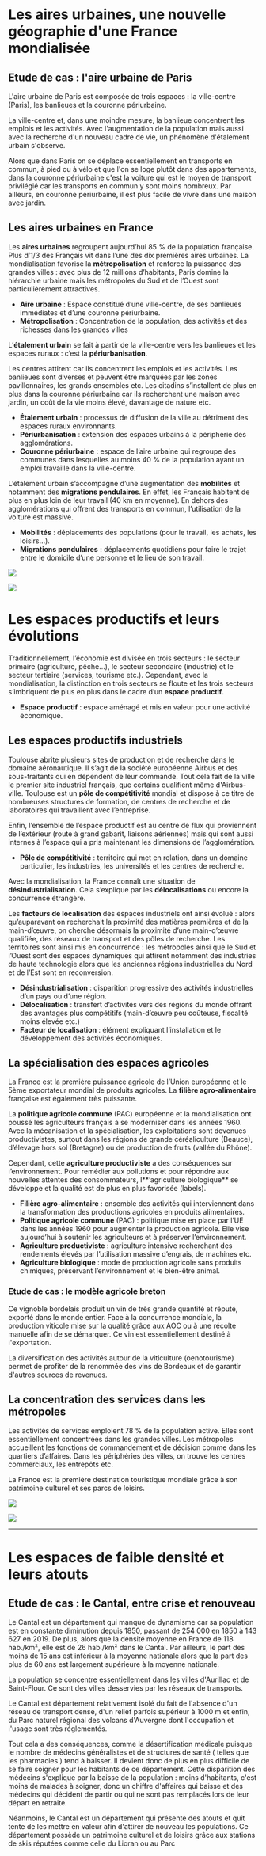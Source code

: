 # Les aires urbaines, une nouvelle géographie d'une France mondialisée

## Etude de cas : l'aire urbaine de Paris

L'aire urbaine de Paris est composée de trois espaces : la ville-centre (Paris), les banlieues et la couronne périurbaine.

La ville-centre et, dans une moindre mesure, la banlieue concentrent les emplois et les activités. Avec l'augmentation de la population mais aussi avec la recherche d'un nouveau cadre de vie, un phénomène d'étalement urbain s'observe.

Alors que dans Paris on se déplace essentiellement en transports en commun, à pied ou à vélo et que l'on se loge plutôt  dans des appartements, dans la couronne périurbaine c'est la voiture qui est le moyen de transport privilégié car les transports en commun y sont moins nombreux. Par ailleurs, en couronne périurbaine, il est plus facile de vivre dans une maison avec jardin.

## Les aires urbaines en France

Les **aires urbaines** regroupent aujourd’hui 85 % de la population française. Plus d’1/3 des Français vit dans l’une des dix premières aires urbaines. La mondialisation favorise la **métropolisation** et renforce la puissance des grandes villes : avec plus de 12 millions d’habitants, Paris domine la hiérarchie urbaine mais les métropoles du Sud et de l’Ouest sont particulièrement attractives.

- **Aire urbaine** : Espace constitué d’une ville-centre, de ses banlieues immédiates et d’une couronne périurbaine.
- **Métropolisation** : Concentration de la population, des activités et des richesses dans les grandes villes 

L’**étalement urbain** se fait à partir de la ville-centre vers les banlieues et les espaces ruraux : c’est la **périurbanisation**. 

Les centres attirent car ils concentrent les emplois et les activités. Les banlieues sont diverses et peuvent être marquées par les zones pavillonnaires, les grands ensembles etc. Les citadins s’installent de plus en plus dans la couronne périurbaine car ils recherchent une maison avec jardin, un coût de la vie moins élevé, davantage de nature etc.

- **Étalement urbain** : processus de diffusion de la ville au détriment des espaces ruraux environnants. 
- **Périurbanisation** : extension des espaces urbains à la périphérie des agglomérations. 
- **Couronne périurbaine** : espace de l’aire urbaine qui regroupe des communes dans lesquelles au moins 40 % de la population ayant un emploi travaille dans la ville-centre. 

L’étalement urbain s’accompagne d’une augmentation des **mobilités** et notamment des **migrations pendulaires**. En effet, les Français habitent de plus en plus loin de leur travail (40 km en moyenne). En dehors des agglomérations qui offrent des transports en commun, l’utilisation de la voiture est massive. 

- **Mobilités** : déplacements des populations (pour le travail, les achats, les loisirs…). 
- **Migrations pendulaires** : déplacements quotidiens pour faire le trajet entre le domicile d’une personne et le lieu de son travail.

![](https://lh7-us.googleusercontent.com/sgWBkEo7V4-eu_WLyeM5kJcgdYPFZ0K6rs350Hsl-IYrlpDpkOgbzx-xwGi1AF9nPsYYR5MoAdnvkjkq07i6xRoXoyenjTr024ywJzZZl6AJRYdgLdCPfwisqkAdN61KMcm98WzX0384Ellw6d0uCkWlhajVhGof)

![](https://lh7-us.googleusercontent.com/FVfGKFKCi_hCwa5T7-SrCffLNemdk6R9h51gaO8hrTwKAd7h7XWUVsNoUQrMtrdGTnwTE51v06Fgm0Ts6m459GxuScR_uZ6oeD6Hd1R3MpOYTPtEHRGPUmEt7Sxl9weDp8IV03hlpkFnLAS4QnIHyF2TypfW-UnR)

# Les espaces productifs et leurs évolutions

Traditionnellement, l’économie est divisée en trois secteurs : le secteur primaire (agriculture, pêche…), le secteur secondaire (industrie) et le secteur tertiaire (services, tourisme etc.). Cependant, avec la mondialisation, la distinction en trois secteurs se floute et les trois secteurs s’imbriquent de plus en plus dans le cadre d’un **espace productif**.

- **Espace productif** : espace aménagé et mis en valeur pour une activité économique. 
## Les espaces productifs industriels

Toulouse abrite plusieurs sites de production et de recherche dans le domaine aéronautique. Il s’agit de la société européenne Airbus et des sous-traitants qui en dépendent de leur commande. Tout cela fait de la ville le premier site industriel français, que certains qualifient même d'Airbus-ville. Toulouse est un **pôle de compétitivité** mondial et dispose à ce titre de nombreuses structures de formation, de centres de recherche et de laboratoires qui travaillent avec l’entreprise.

Enfin, l’ensemble de l’espace productif est au centre de flux qui proviennent de l’extérieur (route à grand gabarit, liaisons aériennes) mais qui sont aussi internes à l’espace qui a pris maintenant les dimensions de l’agglomération.

- **Pôle de compétitivité** : territoire qui met en relation, dans un domaine particulier, les industries, les universités et les centres de recherche. 

Avec la mondialisation, la France connaît une situation de **désindustrialisation**. Cela s’explique par les **délocalisations** ou encore la concurrence étrangère. 

Les **facteurs de localisation** des espaces industriels ont ainsi évolué : alors qu’auparavant on recherchait la proximité des matières premières et de la main-d’œuvre, on cherche désormais la proximité d’une main-d’œuvre qualifiée, des réseaux de transport et des pôles de recherche. Les territoires sont ainsi mis en concurrence : les métropoles ainsi que le Sud et l’Ouest sont des espaces dynamiques qui attirent notamment des industries de haute technologie alors que les anciennes régions industrielles du Nord et de l’Est sont en reconversion. 

- **Désindustrialisation** : disparition progressive des activités industrielles d’un pays ou d’une région. 
- **Délocalisation** : transfert d’activités vers des régions du monde offrant des avantages plus compétitifs (main-d’œuvre peu coûteuse, fiscalité moins élevée etc.) 
- **Facteur de localisation** : élément expliquant l’installation et le développement des activités économiques. 

## La spécialisation des espaces agricoles

La France est la première puissance agricole de l’Union européenne et le 5ème 
exportateur mondial de produits agricoles. La **filière agro-alimentaire** française est 
également très puissante. 

La **politique agricole commune** (PAC) européenne et la mondialisation ont poussé les agriculteurs français à se moderniser dans les années 1960. Avec la mécanisation et la spécialisation, les exploitations sont devenues productivistes, surtout dans les régions de grande céréaliculture (Beauce), d’élevage hors sol (Bretagne) ou de production de fruits (vallée du Rhône). 

Cependant, cette **agriculture productiviste** a des conséquences sur l’environnement. 
Pour remédier aux pollutions et pour répondre aux nouvelles attentes des consommateurs, l**’agriculture biologique** se développe et la qualité est de plus en plus favorisée (labels). 

- **Filière agro-alimentaire** : ensemble des activités qui interviennent dans la transformation des productions agricoles en produits alimentaires. 
- **Politique agricole commune** (PAC) : politique mise en place par l’UE dans les années 1960 pour augmenter la production agricole. Elle vise aujourd’hui à soutenir les agriculteurs et à préserver l’environnement. 
- **Agriculture productiviste** : agriculture intensive recherchant des rendements élevés par l’utilisation  massive d’engrais, de machines etc. 
- **Agriculture biologique** : mode de production agricole sans produits chimiques, préservant l’environnement et le bien-être animal. 

### Etude de cas : le modèle agricole breton

Ce vignoble bordelais produit un vin de très grande quantité et réputé, exporté dans le 
monde entier. Face à la concurrence mondiale, la production viticole mise sur la qualité grâce aux AOC ou à une récolte manuelle afin de se démarquer. Ce vin est essentiellement destiné à l'exportation.

La diversification des activités autour de la viticulture (oenotourisme) permet de profiter de la renommée des vins de Bordeaux et de garantir d'autres sources de revenues.

## La concentration des services dans les métropoles

Les activités de services emploient 78 % de la population active. Elles sont essentiellement concentrées dans les grandes villes. Les métropoles accueillent les fonctions de commandement et de décision comme dans les quartiers d’affaires. Dans les périphéries des villes, on trouve les centres commerciaux, les entrepôts etc. 

La France est la première destination touristique mondiale grâce à son patrimoine culturel et ses parcs de loisirs.

![](https://lh7-us.googleusercontent.com/CycKvO3n4LdpS_0Fs0OtuR8Bc_Wv6iZ3uxvubh14_t372l6qihkrlOFsENsorVVqpNR2A9ArpFE6L8YqhWz66WjzrxudHituhGd6u1GbUXc7mS92cuUkRKIbxxD5KRpwG298lYWjGdg8zkGRrkK5P2woGxR8iUGI)

![](https://lh7-us.googleusercontent.com/S3_RLHe028bg1vJRBmhe4VKI0DFLa7D4KuFRTKW0HFhi0G1k6Fyl0o3Ss_oO3na6LLJYFPFNc62xYHI-_LjyaZQl15y3pOs2DJ9IXLwa8Jpgyy22Dgd19ZtNbztZxv_lj591Bk-jdl4_Zy6gMtW5ag6bzvRg8Yhb)

---

# Les espaces de faible densité et leurs atouts

## Etude de cas : le Cantal, entre crise et renouveau

Le Cantal est un département qui manque de dynamisme car sa population est en constante diminution depuis 1850, passant de 254 000 en 1850 à 143 627 en 2019. De plus, alors que la densité moyenne en France de 118 hab./km², elle est de 26 hab./km² dans le Cantal. Par ailleurs, le part des moins de 15 ans est inférieur à la moyenne nationale alors que la part des plus de 60 ans est largement supérieure à la moyenne nationale.

La population se concentre essentiellement dans les villes d'Aurillac et de Saint-Flour. Ce sont des villes desservies par les réseaux de transports.

Le Cantal est département relativement isolé du fait de l'absence d'un réseau de transport dense, d'un relief parfois supérieur à 1000 m et enfin, du Parc naturel régional des volcans d'Auvergne dont l'occupation et l'usage sont très réglementés.

Tout cela a des conséquences, comme la désertification médicale puisque le nombre de médecins généralistes et de structures de santé ( telles que les pharmacies ) tend à baisser. Il devient donc de plus en plus difficile de se faire soigner pour les habitants de ce département. Cette disparition des médecins s'explique par la baisse de la population : moins d'habitants, c'est moins de malades à soigner, donc un chiffre d'affaires qui baisse et des médecins qui décident de partir ou qui ne sont pas remplacés lors de leur départ en retraite.

Néanmoins, le Cantal est un département qui présente des atouts et quit tente de les mettre en valeur afin d'attirer de nouveau les populations. Ce département possède un patrimoine culturel et de loisirs grâce aux stations de skis réputées comme celle du Lioran ou au Parc
